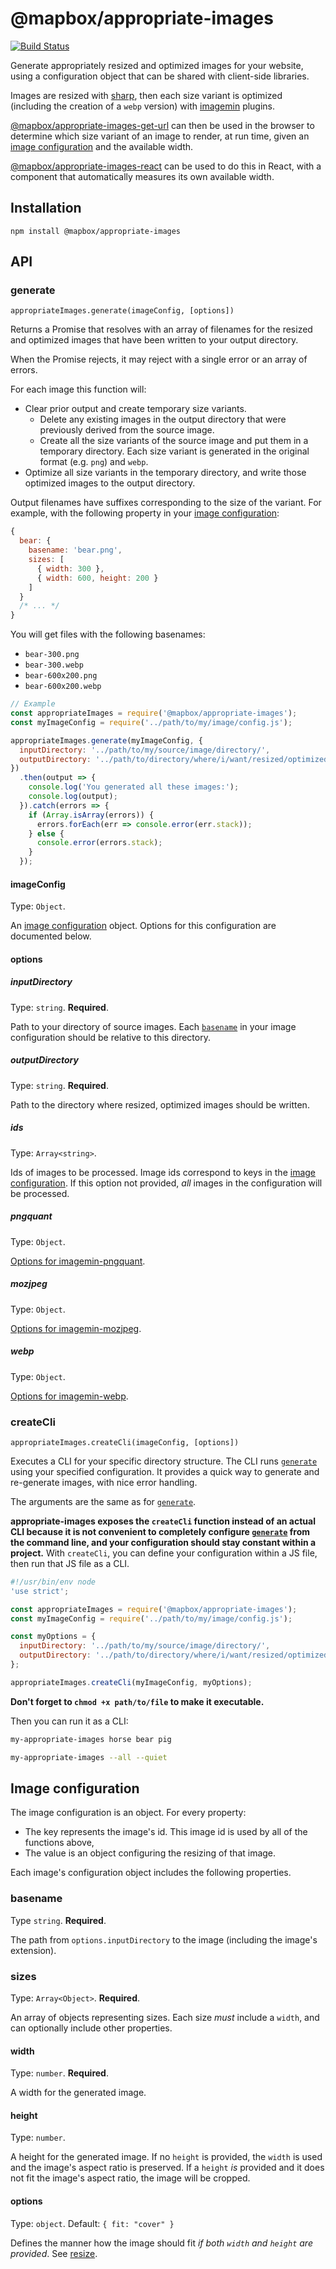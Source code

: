 # @mapbox/appropriate-images

[![Build Status](https://travis-ci.org/mapbox/appropriate-images.svg?branch=main)](https://travis-ci.org/mapbox/appropriate-images)

Generate appropriately resized and optimized images for your website, using a configuration object that can be shared with client-side libraries.

Images are resized with [sharp](http://sharp.dimens.io/en/stable/), then each size variant is optimized (including the creation of a `webp` version) with [imagemin](https://github.com/imagemin/imagemin) plugins.

[@mapbox/appropriate-images-get-url] can then be used in the browser to determine which size variant of an image to render, at run time, given an [image configuration] and the available width.

[@mapbox/appropriate-images-react] can be used to do this in React, with a component that automatically measures its own available width.

## Installation

```
npm install @mapbox/appropriate-images
```

## API

### generate

`appropriateImages.generate(imageConfig, [options])`

Returns a Promise that resolves with an array of filenames for the resized and optimized images that have been written to your output directory.

When the Promise rejects, it may reject with a single error or an array of errors.

For each image this function will:

- Clear prior output and create temporary size variants.
  - Delete any existing images in the output directory that were previously derived from the source image.
  - Create all the size variants of the source image and put them in a temporary directory.
    Each size variant is generated in the original format (e.g. `png`) and `webp`.
- Optimize all size variants in the temporary directory, and write those optimized images to the output directory.

Output filenames have suffixes corresponding to the size of the variant.
For example, with the following property in your [image configuration]:

```js
{
  bear: {
    basename: 'bear.png',
    sizes: [
      { width: 300 },
      { width: 600, height: 200 }
    ]
  }
  /* ... */
}
```

You will get files with the following basenames:

- `bear-300.png`
- `bear-300.webp`
- `bear-600x200.png`
- `bear-600x200.webp`

```js
// Example
const appropriateImages = require('@mapbox/appropriate-images');
const myImageConfig = require('../path/to/my/image/config.js');

appropriateImages.generate(myImageConfig, {
  inputDirectory: '../path/to/my/source/image/directory/',
  outputDirectory: '../path/to/directory/where/i/want/resized/optimized/images/'
})
  .then(output => {
    console.log('You generated all these images:');
    console.log(output);
  }).catch(errors => {
    if (Array.isArray(errors)) {
      errors.forEach(err => console.error(err.stack));
    } else {
      console.error(errors.stack);
    }
  });
```

#### imageConfig

Type: `Object`.

An [image configuration] object.
Options for this configuration are documented below.

#### options

##### inputDirectory

Type: `string`.
**Required**.

Path to your directory of source images.
Each [`basename`] in your image configuration should be relative to this directory.

##### outputDirectory

Type: `string`.
**Required**.

Path to the directory where resized, optimized images should be written.

##### ids

Type: `Array<string>`.

Ids of images to be processed.
Image ids correspond to keys in the [image configuration].
If this option not provided, *all* images in the configuration will be processed.

##### pngquant

Type: `Object`.

[Options for imagemin-pngquant](https://github.com/imagemin/imagemin-pngquant#options).

##### mozjpeg

Type: `Object`.

[Options for imagemin-mozjpeg](https://github.com/imagemin/imagemin-mozjpeg#options).

##### webp

Type: `Object`.

[Options for imagemin-webp](https://github.com/imagemin/imagemin-webp#options).

### createCli

`appropriateImages.createCli(imageConfig, [options])`

Executes a CLI for your specific directory structure.
The CLI runs [`generate`] using your specified configuration.
It provides a quick way to generate and re-generate images, with nice error handling.

The arguments are the same as for [`generate`].

**appropriate-images exposes the `createCli` function instead of an actual CLI because it is not convenient to completely configure [`generate`] from the command line, and your configuration should stay constant within a project.**
With `createCli`, you can define your configuration within a JS file, then run that JS file as a CLI.

```js
#!/usr/bin/env node
'use strict';

const appropriateImages = require('@mapbox/appropriate-images');
const myImageConfig = require('../path/to/my/image/config.js');

const myOptions = {
  inputDirectory: '../path/to/my/source/image/directory/',
  outputDirectory: '../path/to/directory/where/i/want/resized/optimized/images/'
};

appropriateImages.createCli(myImageConfig, myOptions);
```

**Don't forget to `chmod +x path/to/file` to make it executable.**

Then you can run it as a CLI:

```bash
my-appropriate-images horse bear pig

my-appropriate-images --all --quiet
```

## Image configuration

The image configuration is an object. For every property:

- The key represents the image's id.
  This image id is used by all of the functions above,
- The value is an object configuring the resizing of that image.

Each image's configuration object includes the following properties.

### basename

Type `string`.
**Required**.

The path from `options.inputDirectory` to the image (including the image's extension).

### sizes

Type: `Array<Object>`.
**Required**.

An array of objects representing sizes. Each size *must* include a `width`, and can optionally include other properties.

#### width

Type: `number`.
**Required**.

A width for the generated image.

#### height

Type: `number`.

A height for the generated image.
If no `height` is provided, the `width` is used and the image's aspect ratio is preserved.
If a `height` *is* provided and it does not fit the image's aspect ratio, the image will be cropped.

#### options

Type: `object`.
Default: `{ fit: "cover" }`

Defines the manner how the image should fit *if both `width` and `height` are provided*. See [resize](https://sharp.pixelplumbing.com/api-resize#resize).


[`generate`]: #generate
[`createCli`]: #createcli
[image configuration]: #image-configuration
[`basename`]: #basename
[@mapbox/appropriate-images-get-url]: https://github.com/mapbox/appropriate-images-get-url
[@mapbox/appropriate-images-react]: https://github.com/mapbox/appropriate-images-react
